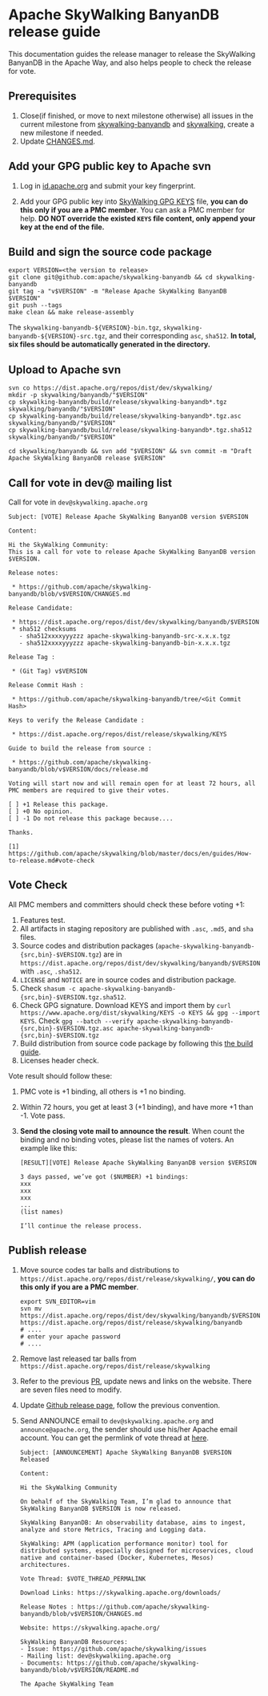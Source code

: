 # Apache SkyWalking BanyanDB release guide

This documentation guides the release manager to release the SkyWalking BanyanDB in the Apache Way, and also helps people to check the release for vote.

## Prerequisites

1. Close(if finished, or move to next milestone otherwise) all issues in the current milestone from [skywalking-banyandb](https://github.com/apache/skywalking-banyandb/milestones) and [skywalking](https://github.com/apache/skywalking/milestones), create a new milestone if needed.
2. Update [CHANGES.md](../CHANGES.md).


## Add your GPG public key to Apache svn

1. Log in [id.apache.org](https://id.apache.org/) and submit your key fingerprint.

1. Add your GPG public key into [SkyWalking GPG KEYS](https://dist.apache.org/repos/dist/release/skywalking/KEYS) file, **you can do this only if you are a PMC member**.  You can ask a PMC member for help. **DO NOT override the existed `KEYS` file content, only append your key at the end of the file.**

## Build and sign the source code package

```shell
export VERSION=<the version to release>
git clone git@github.com:apache/skywalking-banyandb && cd skywalking-banyandb
git tag -a "v$VERSION" -m "Release Apache SkyWalking BanyanDB $VERSION"
git push --tags
make clean && make release-assembly
```

The `skywalking-banyandb-${VERSION}-bin.tgz`, `skywalking-banyandb-${VERSION}-src.tgz`, and their corresponding `asc`, `sha512`. **In total, six files should be automatically generated in the directory.**

## Upload to Apache svn

```shell
svn co https://dist.apache.org/repos/dist/dev/skywalking/
mkdir -p skywalking/banyandb/"$VERSION"
cp skywalking-banyandb/build/release/skywalking-banyandb*.tgz skywalking/banyandb/"$VERSION"
cp skywalking-banyandb/build/release/skywalking-banyandb*.tgz.asc skywalking/banyandb/"$VERSION"
cp skywalking-banyandb/build/release/skywalking-banyandb*.tgz.sha512 skywalking/banyandb/"$VERSION"

cd skywalking/banyandb && svn add "$VERSION" && svn commit -m "Draft Apache SkyWalking BanyanDB release $VERSION"
```

## Call for vote in dev@ mailing list

Call for vote in `dev@skywalking.apache.org`

```text
Subject: [VOTE] Release Apache SkyWalking BanyanDB version $VERSION

Content:

Hi the SkyWalking Community:
This is a call for vote to release Apache SkyWalking BanyanDB version $VERSION.

Release notes:

 * https://github.com/apache/skywalking-banyandb/blob/v$VERSION/CHANGES.md

Release Candidate:

 * https://dist.apache.org/repos/dist/dev/skywalking/banyandb/$VERSION
 * sha512 checksums
   - sha512xxxxyyyzzz apache-skywalking-banyandb-src-x.x.x.tgz
   - sha512xxxxyyyzzz apache-skywalking-banyandb-bin-x.x.x.tgz

Release Tag :

 * (Git Tag) v$VERSION

Release Commit Hash :

 * https://github.com/apache/skywalking-banyandb/tree/<Git Commit Hash>

Keys to verify the Release Candidate :

 * https://dist.apache.org/repos/dist/release/skywalking/KEYS

Guide to build the release from source :

 * https://github.com/apache/skywalking-banyandb/blob/v$VERSION/docs/release.md

Voting will start now and will remain open for at least 72 hours, all PMC members are required to give their votes.

[ ] +1 Release this package.
[ ] +0 No opinion.
[ ] -1 Do not release this package because....

Thanks.

[1] https://github.com/apache/skywalking/blob/master/docs/en/guides/How-to-release.md#vote-check
```

## Vote Check

All PMC members and committers should check these before voting +1:

1. Features test.
1. All artifacts in staging repository are published with `.asc`, `.md5`, and `sha` files.
1. Source codes and distribution packages (`apache-skywalking-banyandb-{src,bin}-$VERSION.tgz`)
are in `https://dist.apache.org/repos/dist/dev/skywalking/banyandb/$VERSION` with `.asc`, `.sha512`.
1. `LICENSE` and `NOTICE` are in source codes and distribution package.
1. Check `shasum -c apache-skywalking-banyandb-{src,bin}-$VERSION.tgz.sha512`.
1. Check GPG signature. Download KEYS and import them by `curl https://www.apache.org/dist/skywalking/KEYS -o KEYS && gpg --import KEYS`. Check `gpg --batch --verify apache-skywalking-banyandb-{src,bin}-$VERSION.tgz.asc apache-skywalking-banyandb-{src,bin}-$VERSION.tgz`
1. Build distribution from source code package by following this [the build guide](#build-and-sign-the-source-code-package).
1. Licenses header check.

Vote result should follow these:

1. PMC vote is +1 binding, all others is +1 no binding.

1. Within 72 hours, you get at least 3 (+1 binding), and have more +1 than -1. Vote pass. 

1. **Send the closing vote mail to announce the result**.  When count the binding and no binding votes, please list the names of voters. An example like this:

   ```
   [RESULT][VOTE] Release Apache SkyWalking BanyanDB version $VERSION
   
   3 days passed, we’ve got ($NUMBER) +1 bindings:
   xxx
   xxx
   xxx
   ...
   (list names)
    
   I’ll continue the release process.
   ```

## Publish release

1. Move source codes tar balls and distributions to `https://dist.apache.org/repos/dist/release/skywalking/`, **you can do this only if you are a PMC member**.

    ```shell
    export SVN_EDITOR=vim
    svn mv https://dist.apache.org/repos/dist/dev/skywalking/banyandb/$VERSION https://dist.apache.org/repos/dist/release/skywalking/banyandb
    # ....
    # enter your apache password
    # ....
    ```
 
1. Remove last released tar balls from `https://dist.apache.org/repos/dist/release/skywalking`

1. Refer to the previous [PR](https://github.com/apache/skywalking-website/pull/118), update news and links on the website. There are seven files need to modify.

1. Update [Github release page](https://github.com/apache/skywalking-banyandb/releases), follow the previous convention.

1. Send ANNOUNCE email to `dev@skywalking.apache.org` and `announce@apache.org`, the sender should use his/her Apache email account. You can get the permlink of vote thread at [here](https://lists.apache.org/list.html?dev@skywalking.apache.org).

    ```
    Subject: [ANNOUNCEMENT] Apache SkyWalking BanyanDB $VERSION Released

    Content:

    Hi the SkyWalking Community

    On behalf of the SkyWalking Team, I’m glad to announce that SkyWalking BanyanDB $VERSION is now released.

    SkyWalking BanyanDB: An observability database, aims to ingest, analyze and store Metrics, Tracing and Logging data.

    SkyWalking: APM (application performance monitor) tool for distributed systems, especially designed for microservices, cloud native and container-based (Docker, Kubernetes, Mesos) architectures.

    Vote Thread: $VOTE_THREAD_PERMALINK

    Download Links: https://skywalking.apache.org/downloads/

    Release Notes : https://github.com/apache/skywalking-banyandb/blob/v$VERSION/CHANGES.md

    Website: https://skywalking.apache.org/

    SkyWalking BanyanDB Resources:
    - Issue: https://github.com/apache/skywalking/issues
    - Mailing list: dev@skywalkiing.apache.org
    - Documents: https://github.com/apache/skywalking-banyandb/blob/v$VERSION/README.md

    The Apache SkyWalking Team
    ```
    
    